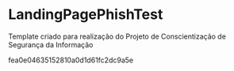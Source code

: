 # LandingPagePhishTest

Template criado para realização do Projeto de Conscientização de Segurança da Informação



fea0e04635152810a0d1d61fc2dc9a5e
